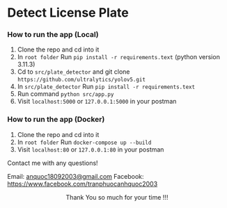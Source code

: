# Detect License Plate

### How to run the app (Local)

1. Clone the repo and cd into it
2. In `root folder` Run `pip install -r requirements.text` (python version 3.11.3)
3. Cd to `src/plate_detector` and git clone `https://github.com/ultralytics/yolov5.git`
4. In `src/plate_detector` Run `pip install -r requirements.text`
5. Run command `python src/app.py`
6. Visit `localhost:5000` or `127.0.0.1:5000` in your postman

### How to run the app (Docker)

1. Clone the repo and cd into it
2. In `root folder` Run `docker-compose up --build`
3. Visit `localhost:80` or `127.0.0.1:80` in your postman

Contact me with any questions!<br>

Email: anquoc18092003@gmail.com
Facebook: https://www.facebook.com/tranphuocanhquoc2003

<p style="text-align:center">Thank You so much for your time !!!</p>
